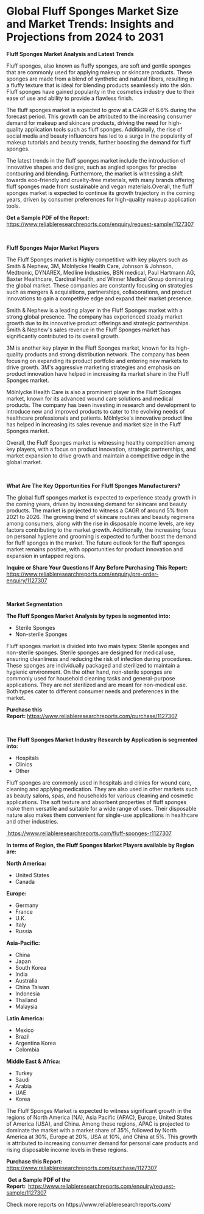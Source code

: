 <p><h1>Global Fluff Sponges Market Size and Market Trends: Insights and Projections from 2024 to 2031</h1></p><p><strong>Fluff Sponges Market Analysis and Latest Trends</strong></p>
<p><p>Fluff sponges, also known as fluffy sponges, are soft and gentle sponges that are commonly used for applying makeup or skincare products. These sponges are made from a blend of synthetic and natural fibers, resulting in a fluffy texture that is ideal for blending products seamlessly into the skin. Fluff sponges have gained popularity in the cosmetics industry due to their ease of use and ability to provide a flawless finish.</p><p>The fluff sponges market is expected to grow at a CAGR of 6.6% during the forecast period. This growth can be attributed to the increasing consumer demand for makeup and skincare products, driving the need for high-quality application tools such as fluff sponges. Additionally, the rise of social media and beauty influencers has led to a surge in the popularity of makeup tutorials and beauty trends, further boosting the demand for fluff sponges.</p><p>The latest trends in the fluff sponges market include the introduction of innovative shapes and designs, such as angled sponges for precise contouring and blending. Furthermore, the market is witnessing a shift towards eco-friendly and cruelty-free materials, with many brands offering fluff sponges made from sustainable and vegan materials.Overall, the fluff sponges market is expected to continue its growth trajectory in the coming years, driven by consumer preferences for high-quality makeup application tools.</p></p>
<p><strong>Get a Sample PDF of the Report:&nbsp;</strong> <a href="https://www.reliableresearchreports.com/enquiry/request-sample/1127307">https://www.reliableresearchreports.com/enquiry/request-sample/1127307</a></p>
<p>&nbsp;</p>
<p><strong>Fluff Sponges Major Market Players</strong></p>
<p><p>The Fluff Sponges market is highly competitive with key players such as Smith & Nephew, 3M, Mölnlycke Health Care, Johnson & Johnson, Medtronic, DYNAREX, Medline Industries, BSN medical, Paul Hartmann AG, Baxter Healthcare, Cardinal Health, and Winner Medical Group dominating the global market. These companies are constantly focusing on strategies such as mergers & acquisitions, partnerships, collaborations, and product innovations to gain a competitive edge and expand their market presence.</p><p>Smith & Nephew is a leading player in the Fluff Sponges market with a strong global presence. The company has experienced steady market growth due to its innovative product offerings and strategic partnerships. Smith & Nephew's sales revenue in the Fluff Sponges market has significantly contributed to its overall growth.</p><p>3M is another key player in the Fluff Sponges market, known for its high-quality products and strong distribution network. The company has been focusing on expanding its product portfolio and entering new markets to drive growth. 3M's aggressive marketing strategies and emphasis on product innovation have helped in increasing its market share in the Fluff Sponges market.</p><p>Mölnlycke Health Care is also a prominent player in the Fluff Sponges market, known for its advanced wound care solutions and medical products. The company has been investing in research and development to introduce new and improved products to cater to the evolving needs of healthcare professionals and patients. Mölnlycke's innovative product line has helped in increasing its sales revenue and market size in the Fluff Sponges market.</p><p>Overall, the Fluff Sponges market is witnessing healthy competition among key players, with a focus on product innovation, strategic partnerships, and market expansion to drive growth and maintain a competitive edge in the global market.</p></p>
<p>&nbsp;</p>
<p><strong>What Are The Key Opportunities For Fluff Sponges Manufacturers?</strong></p>
<p><p>The global fluff sponges market is expected to experience steady growth in the coming years, driven by increasing demand for skincare and beauty products. The market is projected to witness a CAGR of around 5% from 2021 to 2026. The growing trend of skincare routines and beauty regimens among consumers, along with the rise in disposable income levels, are key factors contributing to the market growth. Additionally, the increasing focus on personal hygiene and grooming is expected to further boost the demand for fluff sponges in the market. The future outlook for the fluff sponges market remains positive, with opportunities for product innovation and expansion in untapped regions.</p></p>
<p><strong>Inquire or Share Your Questions If Any Before Purchasing This Report:</strong> <a href="https://www.reliableresearchreports.com/enquiry/pre-order-enquiry/1127307">https://www.reliableresearchreports.com/enquiry/pre-order-enquiry/1127307</a></p>
<p>&nbsp;</p>
<p><strong>Market Segmentation</strong></p>
<p><strong>The Fluff Sponges Market Analysis by types is segmented into:</strong></p>
<p><ul><li>Sterile Sponges</li><li>Non-sterile Sponges</li></ul></p>
<p><p>Fluff sponges market is divided into two main types: Sterile sponges and non-sterile sponges. Sterile sponges are designed for medical use, ensuring cleanliness and reducing the risk of infection during procedures. These sponges are individually packaged and sterilized to maintain a hygienic environment. On the other hand, non-sterile sponges are commonly used for household cleaning tasks and general-purpose applications. They are not sterilized and are meant for non-medical use. Both types cater to different consumer needs and preferences in the market.</p></p>
<p><strong>Purchase this Report:&nbsp;</strong><a href="https://www.reliableresearchreports.com/purchase/1127307">https://www.reliableresearchreports.com/purchase/1127307</a></p>
<p>&nbsp;</p>
<p><strong>The Fluff Sponges Market Industry Research by Application is segmented into:</strong></p>
<p><ul><li>Hospitals</li><li>Clinics</li><li>Other</li></ul></p>
<p><p>Fluff sponges are commonly used in hospitals and clinics for wound care, cleaning and applying medication. They are also used in other markets such as beauty salons, spas, and households for various cleaning and cosmetic applications. The soft texture and absorbent properties of fluff sponges make them versatile and suitable for a wide range of uses. Their disposable nature also makes them convenient for single-use applications in healthcare and other industries.</p></p>
<p><a href="https://www.reliableresearchreports.com/fluff-sponges-r1127307">&nbsp;https://www.reliableresearchreports.com/fluff-sponges-r1127307</a></p>
<p><strong>In terms of Region, the Fluff Sponges Market Players available by Region are:</strong></p>
<p>
    <p> <strong> North America: </strong>
        <ul>
            <li>United States</li>
            <li>Canada</li>
        </ul>
        </p> 
    <p> <strong> Europe: </strong>
        <ul>
            <li>Germany</li>
            <li>France</li>
            <li>U.K.</li>
            <li>Italy</li>
            <li>Russia</li>
        </ul>
        </p> 
    <p> <strong> Asia-Pacific: </strong>
        <ul>
            <li>China</li>
            <li>Japan</li>
            <li>South Korea</li>
            <li>India</li>
            <li>Australia</li>
            <li>China Taiwan</li>
            <li>Indonesia</li>
            <li>Thailand</li>
            <li>Malaysia</li>
        </ul>
        </p> 
    <p> <strong> Latin America: </strong>
        <ul>
            <li>Mexico</li>
            <li>Brazil</li>
            <li>Argentina Korea</li>
            <li>Colombia</li>
        </ul>
        </p> 
    <p> <strong> Middle East & Africa: </strong>
        <ul>
            <li>Turkey</li>
            <li>Saudi</li>
            <li>Arabia</li>
            <li>UAE</li>
            <li>Korea</li>
        </ul>
    </p>
    </p>
<p><p>The Fluff Sponges Market is expected to witness significant growth in the regions of North America (NA), Asia Pacific (APAC), Europe, United States of America (USA), and China. Among these regions, APAC is projected to dominate the market with a market share of 35%, followed by North America at 30%, Europe at 20%, USA at 10%, and China at 5%. This growth is attributed to increasing consumer demand for personal care products and rising disposable income levels in these regions.</p></p>
<p><strong>Purchase this Report: </strong><a href="https://www.reliableresearchreports.com/purchase/1127307">https://www.reliableresearchreports.com/purchase/1127307</a></p>
<p>&nbsp;<strong>Get a Sample PDF of the Report:&nbsp;&nbsp;</strong><a href="https://www.reliableresearchreports.com/enquiry/request-sample/1127307">https://www.reliableresearchreports.com/enquiry/request-sample/1127307</a></p>
<p><strong></strong></p>
<p>Check more reports on https://www.reliableresearchreports.com/</p>